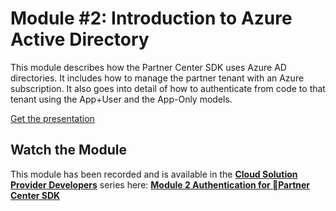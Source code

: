 # Module #2: Introduction to Azure Active Directory

This module describes how the Partner Center SDK uses Azure AD directories. It includes how to manage the partner tenant with an Azure subscription. It also goes into detail of how to authenticate from code to that tenant using the App+User and the App-Only models.

[Get the presentation](mod-02-azuread.pptx)

## Watch the Module

This module has been recorded and is available in the **[Cloud Solution Provider Developers](https://channel9.msdn.com/Series/cspdev)** series here: **[Module 2 Authentication for Partner Center SDK](https://channel9.msdn.com/Series/cspdev/Module-2-Authentication-for-Partner-Center-SDK)**